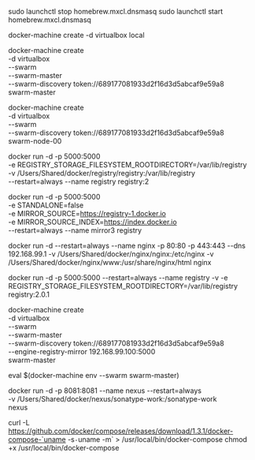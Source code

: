 

sudo launchctl stop homebrew.mxcl.dnsmasq
sudo launchctl start homebrew.mxcl.dnsmasq

docker-machine create -d virtualbox local

docker-machine create \
    -d virtualbox \
    --swarm \
    --swarm-master \
    --swarm-discovery token://689177081933d2f16d3d5abcaf9e59a8 \
    swarm-master

docker-machine create \
    -d virtualbox \
    --swarm \
    --swarm-discovery token://689177081933d2f16d3d5abcaf9e59a8 \
    swarm-node-00

docker run -d -p 5000:5000 \
    -e REGISTRY_STORAGE_FILESYSTEM_ROOTDIRECTORY=/var/lib/registry \
    -v /Users/Shared/docker/registry/registry:/var/lib/registry \
    --restart=always --name registry registry:2

docker run -d -p 5000:5000 \
    -e STANDALONE=false \
    -e MIRROR_SOURCE=https://registry-1.docker.io \
    -e MIRROR_SOURCE_INDEX=https://index.docker.io \
    --restart=always --name mirror3 registry

docker run -d --restart=always --name nginx -p 80:80 -p 443:443 --dns 192.168.99.1 -v /Users/Shared/docker/nginx/nginx:/etc/nginx -v /Users/Shared/docker/nginx/www:/usr/share/nginx/html nginx

docker run -d -p 5000:5000 --restart=always --name registry -v -e REGISTRY_STORAGE_FILESYSTEM_ROOTDIRECTORY=/var/lib/registry registry:2.0.1


docker-machine create \
    -d virtualbox \
    --swarm \
    --swarm-master \
    --swarm-discovery token://689177081933d2f16d3d5abcaf9e59a8 \
    --engine-registry-mirror 192.168.99.100:5000 \
    swarm-master



eval $(docker-machine env --swarm swarm-master)

docker run -d -p 8081:8081 --name nexus --restart=always \
-v /Users/Shared/docker/nexus/sonatype-work:/sonatype-work \
nexus

curl -L https://github.com/docker/compose/releases/download/1.3.1/docker-compose-`uname -s`-`uname -m` > /usr/local/bin/docker-compose
chmod +x /usr/local/bin/docker-compose

